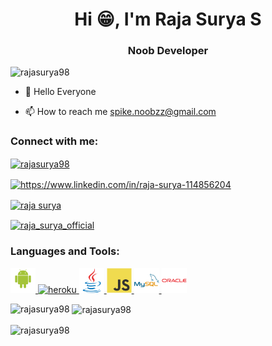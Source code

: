 <h1 align="center">Hi 😁, I'm Raja Surya S</h1>

<h3 align="center">Noob Developer</h3>

<p align="left"> <img src="https://komarev.com/ghpvc/?username=rajasurya98&label=Profile%20views&color=0e75b6&style=flat" alt="rajasurya98" /> </p>

- 🌱 Hello Everyone

- 📫 How to reach me spike.noobzz@gmail.com

<h3 align="left">Connect with me:</h3>

<p align="left">

<a href="https://twitter.com/rajasurya98" target="blank"><img align="center" src="https://raw.githubusercontent.com/rahuldkjain/github-profile-readme-generator/master/src/images/icons/Social/twitter.svg" alt="rajasurya98" height="30" width="40" /></a>

<a href="https://linkedin.com/in/https://www.linkedin.com/in/raja-surya-114856204" target="blank"><img align="center" src="https://raw.githubusercontent.com/rahuldkjain/github-profile-readme-generator/master/src/images/icons/Social/linked-in-alt.svg" alt="https://www.linkedin.com/in/raja-surya-114856204" height="30" width="40" /></a>

<a href="https://fb.com/raja surya" target="blank"><img align="center" src="https://raw.githubusercontent.com/rahuldkjain/github-profile-readme-generator/master/src/images/icons/Social/facebook.svg" alt="raja surya" height="30" width="40" /></a>

<a href="https://instagram.com/raja_surya_official" target="blank"><img align="center" src="https://raw.githubusercontent.com/rahuldkjain/github-profile-readme-generator/master/src/images/icons/Social/instagram.svg" alt="raja_surya_official" height="30" width="40" /></a>

</p>

<h3 align="left">Languages and Tools:</h3>

<p align="left"> <a href="https://developer.android.com" target="_blank" rel="noreferrer"> <img src="https://raw.githubusercontent.com/devicons/devicon/master/icons/android/android-original-wordmark.svg" alt="android" width="40" height="40"/> </a> <a href="https://heroku.com" target="_blank" rel="noreferrer"> <img src="https://www.vectorlogo.zone/logos/heroku/heroku-icon.svg" alt="heroku" width="40" height="40"/> </a> <a href="https://www.java.com" target="_blank" rel="noreferrer"> <img src="https://raw.githubusercontent.com/devicons/devicon/master/icons/java/java-original.svg" alt="java" width="40" height="40"/> </a> <a href="https://developer.mozilla.org/en-US/docs/Web/JavaScript" target="_blank" rel="noreferrer"> <img src="https://raw.githubusercontent.com/devicons/devicon/master/icons/javascript/javascript-original.svg" alt="javascript" width="40" height="40"/> </a> <a href="https://www.mysql.com/" target="_blank" rel="noreferrer"> <img src="https://raw.githubusercontent.com/devicons/devicon/master/icons/mysql/mysql-original-wordmark.svg" alt="mysql" width="40" height="40"/> </a> <a href="https://www.oracle.com/" target="_blank" rel="noreferrer"> <img src="https://raw.githubusercontent.com/devicons/devicon/master/icons/oracle/oracle-original.svg" alt="oracle" width="40" height="40"/> </a> <a href="https://www.php.net" target="_blank" rel="noreferrer">  </a> </p>

<p><img align="left" src="https://github-readme-stats.vercel.app/api/top-langs?username=rajasurya98&show_icons=true&locale=en&layout=compact" alt="rajasurya98" /></p>

<p>&nbsp;<img align="center" src="https://github-readme-stats.vercel.app/api?username=rajasurya98&show_icons=true&locale=en" alt="rajasurya98" /></p>

<p><img align="center" src="https://github-readme-streak-stats.herokuapp.com/?user=rajasurya98&" alt="rajasurya98" /></p>
